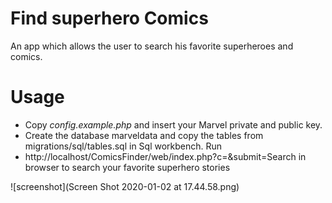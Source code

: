 # Find superhero Comics
An app which allows the user to search his favorite superheroes and comics. 

# Usage
* Copy *config.example.php* and insert your Marvel private and public key. 
* Create the database marveldata and copy the tables from migrations/sql/tables.sql in Sql workbench.
Run 
* http://localhost/ComicsFinder/web/index.php?c=&submit=Search in browser to search your favorite superhero stories

![screenshot](Screen Shot 2020-01-02 at 17.44.58.png)
